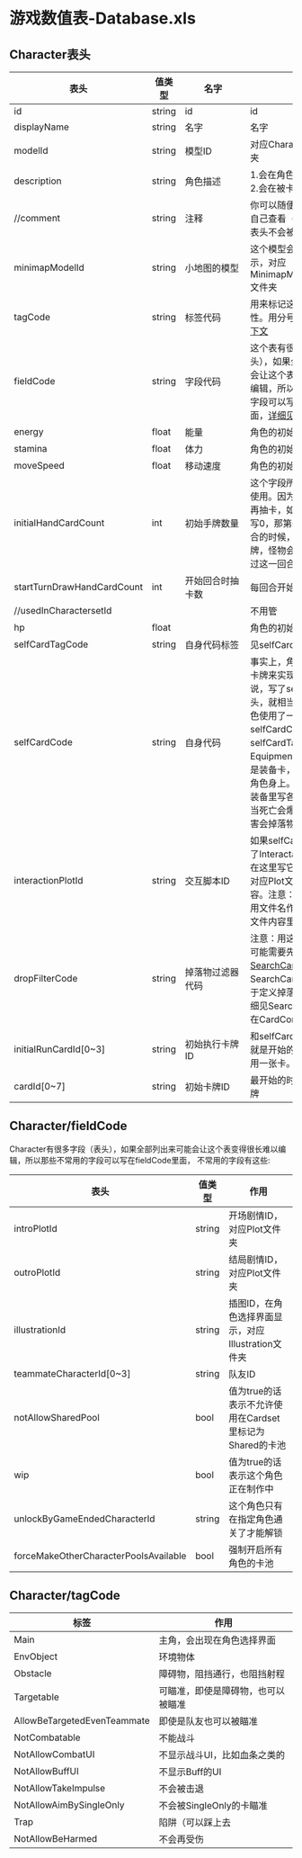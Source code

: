# 游戏数值表-Database.xls



## Character表头
表头|值类型|<div style="width:100px">名字</div>|作用
---|---|---|---
id|string|id|id
displayName|string|名字|名字
modelId|string|模型ID|对应CharacterModel文件夹
description|string|角色描述|1.会在角色选择界面显示 2.会在被卡牌引用时显示
//comment|string|注释|你可以随便写些什么方便自己查看（双斜杠//开头的表头不会被游戏读取
minimapModelId|string|小地图的模型|这个模型会在小地图显示，对应MinimapModel/Character文件夹
tagCode|string|标签代码|用来标记这个角色的特性。用分号;隔开，[详细见下文](#Character/tagCode)
fieldCode|string|字段代码|这个表有很多字段（表头），如果全部列出来可能会让这个表变得很长难以编辑，所以那些不常用的字段可以写在fieldCode里面，[详细见下文](#Character/fieldCode)
energy|float|能量|角色的初始能量
stamina|float|体力|角色的初始体力
moveSpeed|float|移动速度|角色的初始体力
initialHandCardCount|int|初始手牌数量|这个字段所以一般给怪物使用。因为怪物是先攻击再抽卡，如果初始手牌数写0，那第一次到怪物的回合的时候，因为没有手牌，怪物会什么都不做渡过这一回合。
startTurnDrawHandCardCount|int|开始回合时抽卡数|每回合开始时，抽几张卡
//usedInCharactersetId|||不用管
hp|float||角色的初始HP
selfCardTagCode|string|自身代码标签|见selfCardCode
selfCardCode|string|自身代码|事实上，角色的脚本是用卡牌来实现的。也就是说，写了selfCardCode表头，就相当于是对这个角色使用了一张代码是selfCardCode的卡。如果selfCardTagCode写了Equipment，那这张卡就是装备卡，会永远装备在角色身上。你可以在这个装备里写各种事件，比如当死亡会爆炸、当受到伤害会掉落物品之类的。
interactionPlotId|string|交互脚本ID|如果selfCardTagCode写了Interactable，那就可以在这里写它的交互脚本ID，对应Plot文件夹里的文件内容。注意：Plot文件夹不使用文件名作为ID，ID在它的文件内容里定义
dropFilterCode|string|掉落物过滤器代码|注意：用这个可能之前你可能需要先了解一下[SearchCards指令](#SearchCards)。它是SearchCards里参数，用于定义掉落物的列表。详细见SearchCards指令，在CardCommand表里
initialRunCardId[0~3]|string|初始执行卡牌ID|和selfCardCode差不多，就是开始的时候对自己使用一张卡。
cardId[0~7]|string|初始卡牌ID|最开始的时候牌库里的卡牌


<a name="Character/fieldCode"></a>
## Character/fieldCode
Character有很多字段（表头），如果全部列出来可能会让这个表变得很长难以编辑，所以那些不常用的字段可以写在fieldCode里面，
不常用的字段有这些:

表头|值类型|作用
---|---|---
introPlotId|string|开场剧情ID，对应Plot文件夹
outroPlotId|string|结局剧情ID，对应Plot文件夹
illustrationId|string|插图ID，在角色选择界面显示，对应Illustration文件夹
teammateCharacterId[0~3]|string|队友ID
notAllowSharedPool|bool|值为true的话表示不允许使用在Cardset里标记为Shared的卡池
wip|bool|值为true的话表示这个角色正在制作中
unlockByGameEndedCharacterId|string|这个角色只有在指定角色通关了才能解锁
forceMakeOtherCharacterPoolsAvailable|bool|强制开启所有角色的卡池


<a name="Character/tagCode"></a>
## Character/tagCode
标签|作用
---|---
Main|主角，会出现在角色选择界面
EnvObject|环境物体
Obstacle|障碍物，阻挡通行，也阻挡射程
Targetable|可瞄准，即使是障碍物，也可以被瞄准
AllowBeTargetedEvenTeammate|即使是队友也可以被瞄准
NotCombatable|不能战斗
NotAllowCombatUI|不显示战斗UI，比如血条之类的
NotAllowBuffUI|不显示Buff的UI
NotAllowTakeImpulse|不会被击退
NotAllowAimBySingleOnly|不会被SingleOnly的卡瞄准
Trap|陷阱（可以踩上去
NotAllowBeHarmed|不会再受伤



